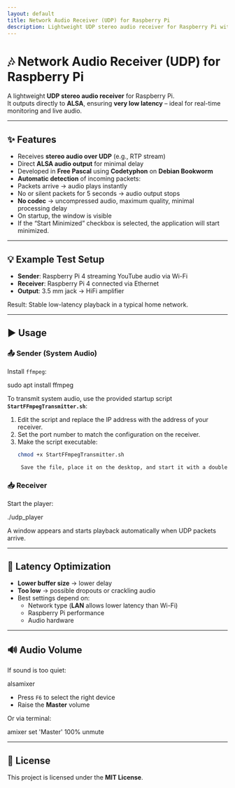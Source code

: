 ```yaml
---
layout: default
title: Network Audio Receiver (UDP) for Raspberry Pi
description: Lightweight UDP stereo audio receiver for Raspberry Pi with very low latency via ALSA. Developed in Free Pascal on Debian Bookworm.
---
```


# 🎶 Network Audio Receiver (UDP) for Raspberry Pi

A lightweight **UDP stereo audio receiver** for Raspberry Pi.  
It outputs directly to **ALSA**, ensuring **very low latency** – ideal for real-time monitoring and live audio.

---

## ✨ Features

- Receives **stereo audio over UDP** (e.g., RTP stream)  
- Direct **ALSA audio output** for minimal delay  
- Developed in **Free Pascal** using **Codetyphon** on **Debian Bookworm**  
- **Automatic detection** of incoming packets:  
- Packets arrive → audio plays instantly  
- No or silent packets for 5 seconds → audio output stops  
- **No codec** → uncompressed audio, maximum quality, minimal processing delay  
- On startup, the window is visible  
- If the “Start Minimized” checkbox is selected, the application will start minimized.
---

## 💡 Example Test Setup

- **Sender**: Raspberry Pi 4 streaming YouTube audio via Wi-Fi  
- **Receiver**: Raspberry Pi 4 connected via Ethernet  
- **Output**: 3.5 mm jack → HiFi amplifier  

Result: Stable low-latency playback in a typical home network.

---

## ▶️ Usage


### 📤 Sender (System Audio)
Install `ffmpeg`:

sudo apt install ffmpeg

To transmit system audio, use the provided startup script **`StartFFmpegTransmitter.sh`**:

1. Edit the script and replace the IP address with the address of your receiver.  
2. Set the port number to match the configuration on the receiver.  
3. Make the script executable:  
   ```bash
   chmod +x StartFFmpegTransmitter.sh

    Save the file, place it on the desktop, and start it with a double-click.

### 📥 Receiver

Start the player:

./udp_player

A window appears and starts playback automatically when UDP packets arrive.

---

## 🎯 Latency Optimization

- **Lower buffer size** → lower delay  
- **Too low** → possible dropouts or crackling audio  
- Best settings depend on:  
  - Network type (**LAN** allows lower latency than Wi-Fi)  
  - Raspberry Pi performance  
  - Audio hardware  

---

## 🔊 Audio Volume

If sound is too quiet:

alsamixer

- Press `F6` to select the right device  
- Raise the **Master** volume  

Or via terminal:

amixer set 'Master' 100% unmute

---

## 📜 License

This project is licensed under the **MIT License**.

